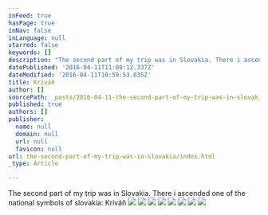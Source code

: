 ```yaml
---
inFeed: true
hasPage: true
inNav: false
inLanguage: null
starred: false
keywords: []
description: "The second part of my trip was in Slovakia. There i ascended one of the national symbols of slovakia:\_Kriváň"
datePublished: '2016-04-11T11:00:12.337Z'
dateModified: '2016-04-11T10:59:53.835Z'
title: Kriváň
author: []
sourcePath: _posts/2016-04-11-the-second-part-of-my-trip-was-in-slovakia.md
published: true
authors: []
publisher:
  name: null
  domain: null
  url: null
  favicon: null
url: the-second-part-of-my-trip-was-in-slovakia/index.html
_type: Article

---
```

The second part of my trip was in Slovakia. There i ascended one of the national symbols of slovakia: Kriváň
![](https://the-grid-user-content.s3-us-west-2.amazonaws.com/f5d36ddf-6705-42d5-85ee-c96ce6736d9f.jpg)
![](https://the-grid-user-content.s3-us-west-2.amazonaws.com/eabdd647-73ba-4e6b-a1a8-376cdd1fd9c1.jpg)
![](https://the-grid-user-content.s3-us-west-2.amazonaws.com/f3fcce93-c045-462b-816c-9ee41a7c7a63.jpg)
![](https://the-grid-user-content.s3-us-west-2.amazonaws.com/fba3bf87-ae5d-46e0-93d2-9f272a0ae40c.jpg)
![](https://the-grid-user-content.s3-us-west-2.amazonaws.com/e99c09cb-5af4-4a10-a4a7-08a10e37633c.jpg)
![](https://the-grid-user-content.s3-us-west-2.amazonaws.com/7b10b9fc-e8e5-407a-8226-6f3746d59df6.jpg)
![](https://the-grid-user-content.s3-us-west-2.amazonaws.com/905e6d40-9b3f-4710-8ce0-6f1b20c85432.jpg)
![](https://the-grid-user-content.s3-us-west-2.amazonaws.com/680d6a3c-a014-469d-8cd8-6efeb3424a10.jpg)